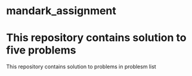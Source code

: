 # mandark_assignment
<h1>This repository contains solution to five problems </h1>
This repository contains solution to problems in problesm list
